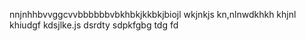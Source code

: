 nnjnhhbvvggcvvbbbbbbvbkhbkjkkbkjbiojl
wkjnkjs
kn,nlnwdkhkh
khjnl
khiudgf
kdsjlke.js
dsrdty
sdpkfgbg
tdg
fd
